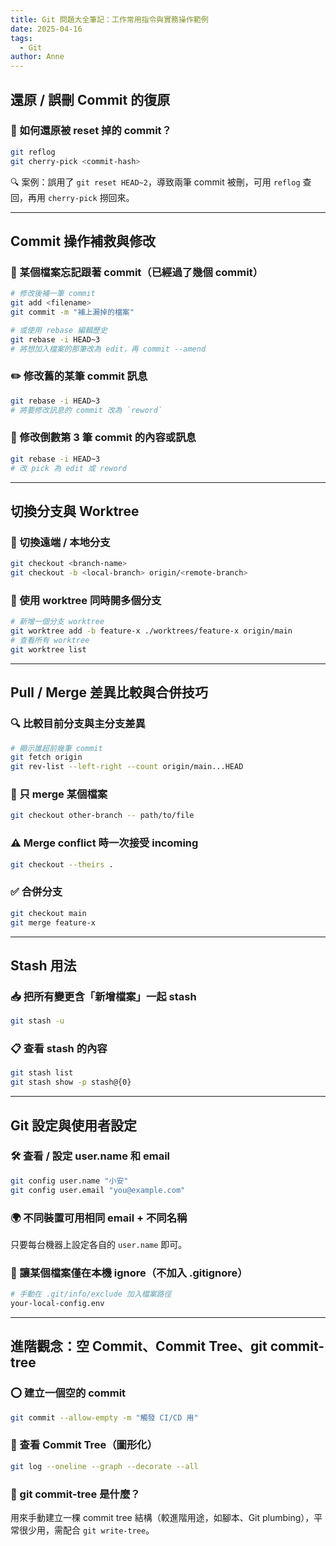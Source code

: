 ```yaml
---
title: Git 問題大全筆記：工作常用指令與實務操作範例
date: 2025-04-16
tags:
  - Git
author: Anne
---
```


## 還原 / 誤刪 Commit 的復原

### 🧩 如何還原被 reset 掉的 commit？

```bash
git reflog
git cherry-pick <commit-hash>
```

🔍 案例：誤用了 `git reset HEAD~2`，導致兩筆 commit 被刪，可用 `reflog` 查回，再用 `cherry-pick` 撈回來。

---

## Commit 操作補救與修改

### 📌 某個檔案忘記跟著 commit（已經過了幾個 commit）

```bash
# 修改後補一筆 commit
git add <filename>
git commit -m "補上漏掉的檔案"

# 或使用 rebase 編輯歷史
git rebase -i HEAD~3
# 將想加入檔案的那筆改為 edit，再 commit --amend
```

### ✏️ 修改舊的某筆 commit 訊息

```bash
git rebase -i HEAD~3
# 將要修改訊息的 commit 改為 `reword`
```

### 📎 修改倒數第 3 筆 commit 的內容或訊息

```bash
git rebase -i HEAD~3
# 改 pick 為 edit 或 reword
```

---

## 切換分支與 Worktree

### 🔁 切換遠端 / 本地分支

```bash
git checkout <branch-name>
git checkout -b <local-branch> origin/<remote-branch>
```

### 🌳 使用 worktree 同時開多個分支

```bash
# 新增一個分支 worktree
git worktree add -b feature-x ./worktrees/feature-x origin/main
# 查看所有 worktree
git worktree list
```

---

## Pull / Merge 差異比較與合併技巧

### 🔍 比較目前分支與主分支差異

```bash
# 顯示誰超前幾筆 commit
git fetch origin
git rev-list --left-right --count origin/main...HEAD
```

### 📂 只 merge 某個檔案

```bash
git checkout other-branch -- path/to/file
```

### ⚠️ Merge conflict 時一次接受 incoming

```bash
git checkout --theirs .
```

### ✅ 合併分支

```bash
git checkout main
git merge feature-x
```

---

## Stash 用法

### 📥 把所有變更含「新增檔案」一起 stash

```bash
git stash -u
```

### 📋 查看 stash 的內容

```bash
git stash list
git stash show -p stash@{0}
```

---

## Git 設定與使用者設定

### 🛠️ 查看 / 設定 user.name 和 email

```bash
git config user.name "小安"
git config user.email "you@example.com"
```

### 🌍 不同裝置可用相同 email + 不同名稱

只要每台機器上設定各自的 `user.name` 即可。

### 📁 讓某個檔案僅在本機 ignore（不加入 .gitignore）

```bash
# 手動在 .git/info/exclude 加入檔案路徑
your-local-config.env
```

---

## 進階觀念：空 Commit、Commit Tree、git commit-tree

### ⭕ 建立一個空的 commit

```bash
git commit --allow-empty -m "觸發 CI/CD 用"
```

### 🌲 查看 Commit Tree（圖形化）

```bash
git log --oneline --graph --decorate --all
```

### 🔧 git commit-tree 是什麼？

用來手動建立一棵 commit tree 結構（較進階用途，如腳本、Git plumbing），平常很少用，需配合 `git write-tree`。
